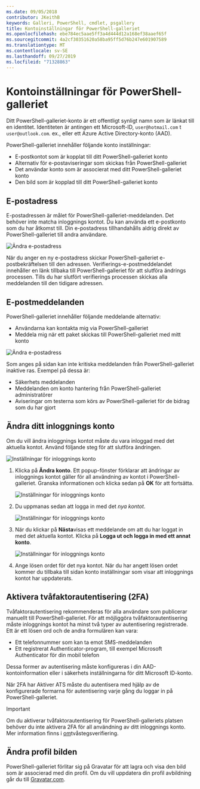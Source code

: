 ```yaml
---
ms.date: 09/05/2018
contributor: JKeithB
keywords: Galleri, PowerShell, cmdlet, psgallery
title: Kontoinställningar för PowerShell-galleriet
ms.openlocfilehash: ebe784ec5aae5ff3a4d444d12a168ef38aaef65f
ms.sourcegitcommit: 4a2cf30351620a58ba95ff5d76b247e601907589
ms.translationtype: MT
ms.contentlocale: sv-SE
ms.lasthandoff: 09/27/2019
ms.locfileid: "71328863"
---
```

# <a name="powershell-gallery-account-settings"></a>Kontoinställningar för PowerShell-galleriet

Ditt PowerShell-galleriet-konto är ett offentligt synligt namn som är länkat till en identitet. Identiteten är antingen ett Microsoft-ID, `user@hotmail.com` t `user@outlook.com`. ex., eller ett Azure Active Directory-konto (AAD).

PowerShell-galleriet innehåller följande konto inställningar:

- E-postkontot som är kopplat till ditt PowerShell-galleriet konto
- Alternativ för e-postaviseringar som skickas från PowerShell-galleriet
- Det användar konto som är associerat med ditt PowerShell-galleriet konto
- Den bild som är kopplad till ditt PowerShell-galleriet konto

## <a name="email-address"></a>E-postadress

E-postadressen är målet för PowerShell-galleriet-meddelanden. Det behöver inte matcha inloggnings kontot. Du kan använda ett e-postkonto som du har åtkomst till. Din e-postadress tillhandahålls aldrig direkt av PowerShell-galleriet till andra användare.

![Ändra e-postadress](../../Images/PSGallery_AcccountEmailAddress.png)

När du anger en ny e-postadress skickar PowerShell-galleriet e-postbekräftelsen till den adressen. Verifierings-e-postmeddelandet innehåller en länk tillbaka till PowerShell-galleriet för att slutföra ändrings processen. Tills du har slutfört verifierings processen skickas alla meddelanden till den tidigare adressen.

## <a name="email-notifications"></a>E-postmeddelanden

PowerShell-galleriet innehåller följande meddelande alternativ:

- Användarna kan kontakta mig via PowerShell-galleriet
- Meddela mig när ett paket skickas till PowerShell-galleriet med mitt konto

![Ändra e-postadress](../../Images/PSGallery_AccountEmailOptions.png)

Som anges på sidan kan inte kritiska meddelanden från PowerShell-galleriet inaktive ras.
Exempel på dessa är:

- Säkerhets meddelanden
- Meddelanden om konto hantering från PowerShell-galleriet administratörer
- Aviseringar om testerna som körs av PowerShell-galleriet för de bidrag som du har gjort

## <a name="change-your-login-account"></a>Ändra ditt inloggnings konto

Om du vill ändra inloggnings kontot måste du vara inloggad med det aktuella kontot. Använd följande steg för att slutföra ändringen.

![Inställningar för inloggnings konto](../../Images/PSGallery_LoginAccountSettings.png)

1. Klicka på **Ändra konto**. Ett popup-fönster förklarar att ändringar av inloggnings kontot gäller för all användning av kontot i PowerShell-galleriet. Granska informationen och klicka sedan på **OK** för att fortsätta.

   ![Inställningar för inloggnings konto](../../Images/PSGallery_LoginAccountChange-1.png)

2. Du uppmanas sedan att logga in med det _nya kontot_.

   ![Inställningar för inloggnings konto](../../Images/PSGallery_LoginAccountChange-2.png)

3. När du klickar på **Nästa**visas ett meddelande om att du har loggat in med det aktuella kontot.
   Klicka på **Logga ut och logga in med ett annat konto**.

   ![Inställningar för inloggnings konto](../../Images/PSGallery_LoginAccountChange-3.png)

4. Ange lösen ordet för det nya kontot. När du har angett lösen ordet kommer du tillbaka till sidan konto inställningar som visar att inloggnings kontot har uppdaterats.


## <a name="enable-two-factor-authentication-2fa"></a>Aktivera tvåfaktorautentisering (2FA)

Tvåfaktorautentisering rekommenderas för alla användare som publicerar manuellt till PowerShell-galleriet. För att möjliggöra tvåfaktorautentisering måste inloggnings kontot ha minst två typer av autentisering registrerade. Ett är ett lösen ord och de andra formulären kan vara:

- Ett telefonnummer som kan ta emot SMS-meddelanden
- Ett registrerat Authenticator-program, till exempel Microsoft Authenticator för din mobil telefon

Dessa former av autentisering måste konfigureras i din AAD-kontoinformation eller i säkerhets inställningarna för ditt Microsoft ID-konto.

När 2FA har Aktiver ATS måste du autentisera med hjälp av de konfigurerade formarna för autentisering varje gång du loggar in på PowerShell-galleriet.

> [!IMPORTANT]
> Om du aktiverar tvåfaktorautentisering för PowerShell-galleriets platsen behöver du inte aktivera 2FA för all användning av ditt inloggnings konto. Mer information finns i [om](https://support.microsoft.com/help/12408/microsoft-account-about-two-step-verification)tvåstegsverifiering.

## <a name="change-your-profile-picture"></a>Ändra profil bilden

PowerShell-galleriet förlitar sig på Gravatar för att lagra och visa den bild som är associerad med din profil. Om du vill uppdatera din profil avbildning går du till [Gravatar.com](http://www.gravatar.com/).
